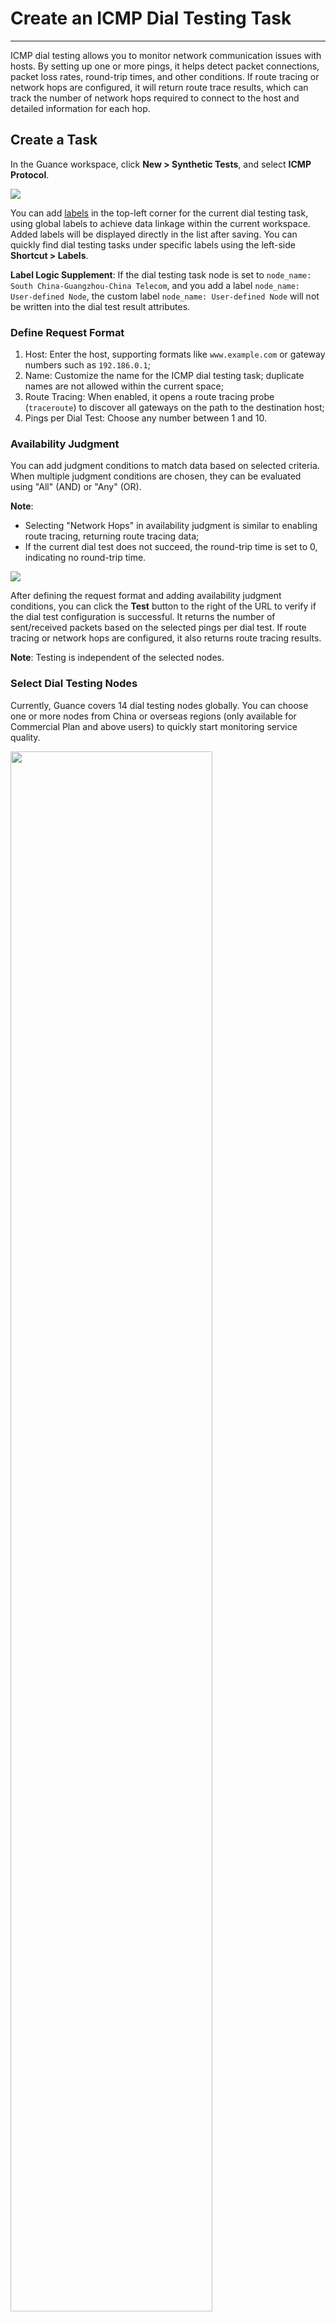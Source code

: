 # Create an ICMP Dial Testing Task
---

ICMP dial testing allows you to monitor network communication issues with hosts. By setting up one or more pings, it helps detect packet connections, packet loss rates, round-trip times, and other conditions. If route tracing or network hops are configured, it will return route trace results, which can track the number of network hops required to connect to the host and detailed information for each hop.

## Create a Task

In the Guance workspace, click **New > Synthetic Tests**, and select **ICMP Protocol**.

![](../img/4.dailtesting_icmp_1.png)

You can add [labels](../../management/global-label.md) in the top-left corner for the current dial testing task, using global labels to achieve data linkage within the current workspace. Added labels will be displayed directly in the list after saving. You can quickly find dial testing tasks under specific labels using the left-side **Shortcut > Labels**.

**Label Logic Supplement**: If the dial testing task node is set to `node_name: South China-Guangzhou-China Telecom`, and you add a label `node_name: User-defined Node`, the custom label `node_name: User-defined Node` will not be written into the dial test result attributes.

### Define Request Format

1. Host: Enter the host, supporting formats like `www.example.com` or gateway numbers such as `192.186.0.1`;
2. Name: Customize the name for the ICMP dial testing task; duplicate names are not allowed within the current space;
3. Route Tracing: When enabled, it opens a route tracing probe (`traceroute`) to discover all gateways on the path to the destination host;
4. Pings per Dial Test: Choose any number between 1 and 10.

### Availability Judgment

You can add judgment conditions to match data based on selected criteria. When multiple judgment conditions are chosen, they can be evaluated using "All" (AND) or "Any" (OR).

**Note**:

- Selecting "Network Hops" in availability judgment is similar to enabling route tracing, returning route tracing data;
- If the current dial test does not succeed, the round-trip time is set to 0, indicating no round-trip time.

![](../img/4.dailtesting_icmp_2.png)

After defining the request format and adding availability judgment conditions, you can click the **Test** button to the right of the URL to verify if the dial test configuration is successful. It returns the number of sent/received packets based on the selected pings per dial test. If route tracing or network hops are configured, it also returns route tracing results.

**Note**: Testing is independent of the selected nodes.

### Select Dial Testing Nodes

Currently, Guance covers 14 dial testing nodes globally. You can choose one or more nodes from China or overseas regions (only available for Commercial Plan and above users) to quickly start monitoring service quality.

<img src="../../img/4.dailtesting_http_4.png" width="80%" >

### Select Dial Testing Frequency

Choose the frequency at which cloud dial testing data is returned. Options include 1 minute (Commercial Plan and above), 5 minutes (Commercial Plan and above), 15 minutes (Commercial Plan and above), 30 minutes, 1 hour, 6 hours, 12 hours, and 24 hours.

<img src="../../img/4.dailtesting_http_5.png" width="70%" >

<!--

![](../img/4.dailtesting_icmp_3.png)

-->